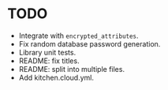 TODO
====

* Integrate with `encrypted_attributes`.
 * Fix random database password generation.
* Library unit tests.
* README: fix titles.
* README: split into multiple files.
* Add kitchen.cloud.yml.
